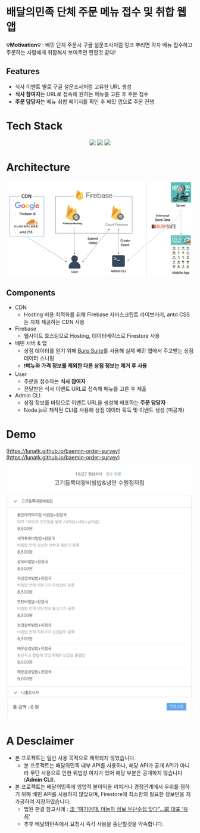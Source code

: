 # 배달의민족 단체 주문 메뉴 접수 및 취합 웹앱

**💡Motivation💡** : 배민 단체 주문시 구글 설문조사처럼 링크 뿌리면 각자 메뉴 접수하고 주문하는 사람에게 취합해서 보여주면 편할것 같다!

## Features

- 식사 이벤트 별로 구글 설문조사처럼 고유한 URL 생성
- **식사 참여자**는 URL로 접속해 원하는 메뉴를 고른 후 주문 접수
- **주문 담당자**는 메뉴 취합 페이지를 확인 후 배민 앱으로 주문 진행

# Tech Stack

<div align="center">
<img src="https://badges.aleen42.com/src/react.svg"/>
<img src="https://badges.aleen42.com/src/redux.svg"/>
<img src="https://badges.aleen42.com/src/typescript.svg"/>
</div>

# Architecture

![architecture](./screenshot/architecture.png)

## Components

- CDN
    - Hosting 비용 최적화를 위해 Firebase 자바스크립트 라이브러리, antd CSS는 자체 제공하는 CDN 사용
- Firebase
    - 웹사이트 호스팅으로 Hosting, 데이터베이스로 Firestore 사용
- 배민 서버 & 앱
    - 상점 데이터를 얻기 위해 [Burp Suite](https://portswigger.net/burp)를 사용해 실제 배민 앱에서 주고받는 상점 데이터 스니핑
    - ❗️**메뉴와 가격 정보를 제외한 다른 상점 정보는 제거 후 사용**
- User
    - 주문을 접수하는 **식사 참여자**
    - 전달받은 식사 이벤트 URL로 접속해 메뉴를 고른 후 제출
- Admin CLI
    - 상점 정보를 바탕으로 이벤트 URL을 생성해 배포하는 **주문 담당자**
    - Node.js로 제작된 CLI를 사용해 상점 데이터 획득 및 이벤트 생성 (미공개)

# Demo

[https://lunatk.github.io/baemin-order-survey](https://lunatk.github.io/baemin-order-survey)

![demo](./screenshot/demo.gif)

# A Desclaimer
- 본 프로젝트는 일반 사용 목적으로 제작되지 않았습니다.
    - 본 프로젝트는 배달의민족 내부 API를 사용하나, 해당 API가 공개 API가 아니라 무단 사용으로 인한 위법성 여지가 있어 해당 부분은 공개하지 않습니다(**Admin CLI**).
- 본 프로젝트는 배달의민족에 영업적 불이익을 끼치거나 경쟁관계에서 우위를 점하기 위해 배민 API를 사용하지 않았으며, Firestore에 최소한의 필요한 정보만을 재가공하여 저장하였습니다.
    - 법원 판결 참고사례 : [法 “여기어때, 야놀자 정보 무단수집 맞다”...前 대표 ‘유죄’](https://n.news.naver.com/mnews/article/092/0002180583?sid=001)
    - 추후 배달의민족에서 요청시 즉각 사용을 중단할것을 약속합니다.